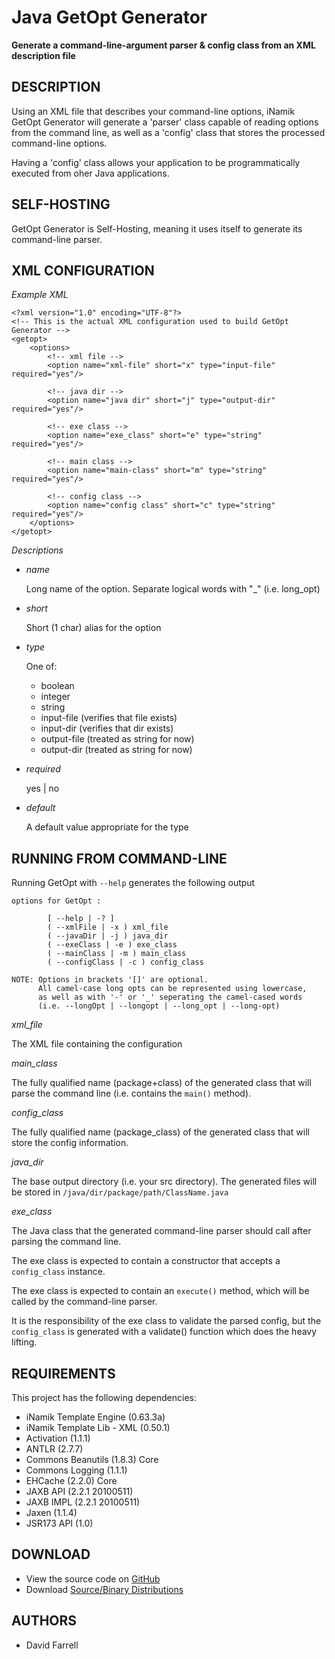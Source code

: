 Java GetOpt Generator
=====================

**Generate a command-line-argument parser & config class from an XML description file**

DESCRIPTION
-----------

Using an XML file that describes your command-line options, iNamik GetOpt Generator
will generate a 'parser' class capable of reading options from the command line, as
well as a 'config' class that stores the processed command-line options.

Having a 'config' class allows your application to be programmatically executed from
oher Java applications.


SELF-HOSTING
------------

GetOpt Generator is Self-Hosting, meaning it uses itself to generate its command-line
parser.


XML CONFIGURATION
-----------------

*Example XML*

	<?xml version="1.0" encoding="UTF-8"?>
	<!-- This is the actual XML configuration used to build GetOpt Generator -->
	<getopt>
		<options>
			<!-- xml file -->
			<option name="xml-file" short="x" type="input-file" required="yes"/>

			<!-- java dir -->
			<option name="java dir" short="j" type="output-dir" required="yes"/>

			<!-- exe class -->
			<option name="exe_class" short="e" type="string" required="yes"/>

			<!-- main class -->
			<option name="main-class" short="m" type="string" required="yes"/>

			<!-- config class -->
			<option name="config class" short="c" type="string" required="yes"/>
		</options>
	</getopt>

*Descriptions*

* *name*

	Long name of the option. Separate logical words with "_"
	(i.e. long_opt)

* *short*

	Short (1 char) alias for the option

* *type*

	One of:

	* boolean
	* integer
	* string
	* input-file  (verifies that file exists)
	* input-dir   (verifies that dir exists)
	* output-file (treated as string for now)
	* output-dir  (treated as string for now)

* *required*

	yes | no

* *default*

	A default value appropriate for the type


RUNNING FROM COMMAND-LINE
-------------------------

Running GetOpt with `--help` generates the following output


	options for GetOpt :

	        [ --help | -? ]
	        ( --xmlFile | -x ) xml_file
	        ( --javaDir | -j ) java_dir
	        ( --exeClass | -e ) exe_class
	        ( --mainClass | -m ) main_class
	        ( --configClass | -c ) config_class

	NOTE: Options in brackets '[]' are optional.
	      All camel-case long opts can be represented using lowercase,
	      as well as with '-' or '_' seperating the camel-cased words
	      (i.e. --longOpt | --longopt | --long_opt | --long-opt)


*xml_file*

The XML file containing the configuration

*main_class*

The fully qualified name (package+class) of the generated class that will parse
the command line (i.e. contains the `main()` method).

*config_class*

The fully qualified name (package_class) of the generated class that will store
the config information.

*java_dir*

The base output directory (i.e. your src directory).  The generated files will be
stored in `/java/dir/package/path/ClassName.java`

*exe_class*

The Java class that the generated command-line parser should call after parsing
the command line.

The exe class is expected to contain a constructor that accepts a `config_class`
instance.

The exe class is expected to contain an `execute()` method, which will be
called by the command-line parser.

It is the responsibility of the exe class to validate the parsed config, but the
`config_class` is generated with a validate() function which does the heavy
lifting.


REQUIREMENTS
------------

This project has the following dependencies:

* iNamik Template Engine (0.63.3a)
* iNamik Template Lib - XML (0.50.1)
* Activation (1.1.1)
* ANTLR (2.7.7)
* Commons Beanutils (1.8.3) Core
* Commons Logging (1.1.1)
* EHCache (2.2.0) Core
* JAXB API (2.2.1 20100511)
* JAXB IMPL (2.2.1 20100511)
* Jaxen (1.1.4)
* JSR173 API (1.0)


DOWNLOAD
--------

* View the source code on [GitHub](https://github.com/iNamik/Java-GetOpt-Generator)
* Download [Source/Binary Distributions](https://github.com/iNamik/Java-GetOpt-Generator/downloads)


AUTHORS
-------

 * David Farrell
